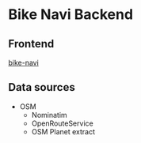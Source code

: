 Bike Navi Backend
=================

Frontend
--------
[bike-navi](https://github.com/FabianVolkers/bike-navi)

Data sources
------------
* OSM
  * Nominatim
  * OpenRouteService
  * OSM Planet extract